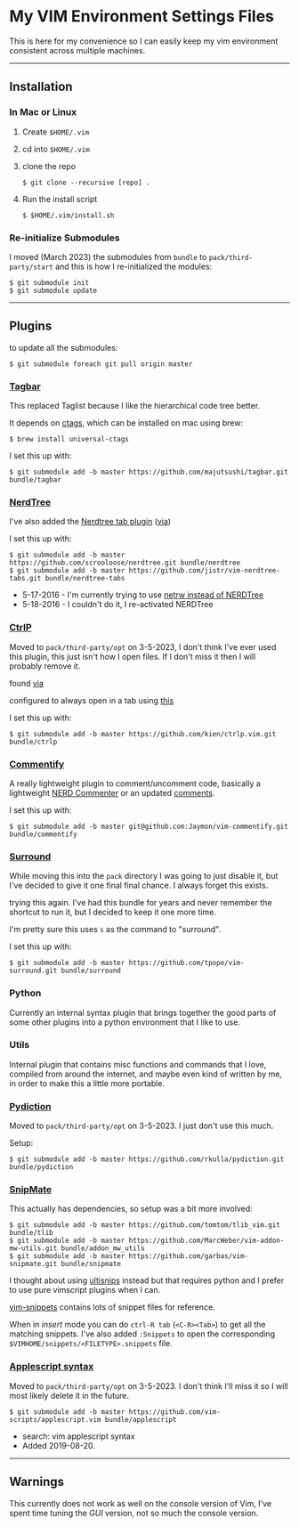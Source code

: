 # My VIM Environment Settings Files

This is here for my convenience so I can easily keep my vim environment consistent across multiple machines.


-------------------------------------------------------------------------------

## Installation

### In Mac or Linux

1. Create `$HOME/.vim`

2. cd into `$HOME/.vim`

3. clone the repo

    ```
    $ git clone --recursive [repo] .
    ```

4. Run the install script

    ```
    $ $HOME/.vim/install.sh
    ```

### Re-initialize Submodules

I moved (March 2023) the submodules from `bundle` to `pack/third-party/start` and this is how I re-initialized the modules:

```
$ git submodule init
$ git submodule update
```

-------------------------------------------------------------------------------

## Plugins

to update all the submodules:

    $ git submodule foreach git pull origin master


### [Tagbar](https://github.com/preservim/tagbar)

This replaced Taglist because I like the hierarchical code tree better.

It depends on [ctags](https://github.com/universal-ctags/ctags), which can be installed on mac using brew:

    $ brew install universal-ctags

I set this up with:

    $ git submodule add -b master https://github.com/majutsushi/tagbar.git bundle/tagbar


### [NerdTree](https://github.com/scrooloose/nerdtree)


I've also added the [Nerdtree tab plugin](https://github.com/jistr/vim-nerdtree-tabs) ([via](stackoverflow.com/questions/2283417/vim-and-nerd-tree-can-nerd-tree-persist-across-tabs-in-macvim))

I set this up with:

    $ git submodule add -b master https://github.com/scrooloose/nerdtree.git bundle/nerdtree
    $ git submodule add -b master https://github.com/jistr/vim-nerdtree-tabs.git bundle/nerdtree-tabs


* 5-17-2016 - I'm currently trying to use [netrw instead of NERDTree](https://blog.mozhu.info/vimmers-you-dont-need-nerdtree-18f627b561c3#.6p2s7r8ir)
* 5-18-2016 - I couldn't do it, I re-activated NERDTree


### [CtrlP](https://github.com/kien/ctrlp.vim)

Moved to `pack/third-party/opt` on 3-5-2023, I don't think I've ever used this plugin, this just isn't how I open files. If I don't miss it then I will probably remove it.


found [via](http://www.bestofvim.com/plugin/ctrl-p/)

configured to always open in a tab using [this](https://github.com/kien/ctrlp.vim/issues/160)

I set this up with:

    $ git submodule add -b master https://github.com/kien/ctrlp.vim.git bundle/ctrlp


### [Commentify](https://github.com/Jaymon/vim-commentify)


A really lightweight plugin to comment/uncomment code, basically a lightweight
[NERD Commenter](https://github.com/scrooloose/nerdcommenter) or an updated [comments](http://www.vim.org/scripts/script.php?script_id=1528).

I set this up with:

    $ git submodule add -b master git@github.com:Jaymon/vim-commentify.git bundle/commentify


### [Surround](https://github.com/tpope/vim-surround)

While moving this into the `pack` directory I was going to just disable it, but I've decided to give it one final final chance. I always forget this exists.

trying this again. I've had this bundle for years and never remember the shortcut to run it, but I decided to keep it one more time.

I'm pretty sure this uses `s` as the command to "surround".

I set this up with:

    $ git submodule add -b master https://github.com/tpope/vim-surround.git bundle/surround


### Python

Currently an internal syntax plugin that brings together the good parts of some other plugins into a python environment that I like to use.


### Utils

Internal plugin that contains misc functions and commands that I love, compiled from around the internet, and maybe even kind of written by me, in order to make this a little more portable.


### [Pydiction](https://github.com/rkulla/pydiction)

Moved to `pack/third-party/opt` on 3-5-2023. I just don't use this much.

Setup:

    $ git submodule add -b master https://github.com/rkulla/pydiction.git bundle/pydiction


### [SnipMate](https://github.com/garbas/vim-snipmate)

This actually has dependencies, so setup was a bit more involved:

    $ git submodule add -b master https://github.com/tomtom/tlib_vim.git bundle/tlib
    $ git submodule add -b master https://github.com/MarcWeber/vim-addon-mw-utils.git bundle/addon_mw_utils
    $ git submodule add -b master https://github.com/garbas/vim-snipmate.git bundle/snipmate

I thought about using [ultisnips](https://github.com/SirVer/ultisnips) instead but that requires python and I prefer to use pure vimscript plugins when I can.

[vim-snippets](https://github.com/honza/vim-snippets/blob/master/snippets/python.snippets) contains lots of snippet files for reference.

When in *insert* mode you can do `ctrl-R tab` (`<C-R><Tab>`) to get all the matching snippets. I've also added `:Snippets` to open the corresponding `$VIMHOME/snippets/<FILETYPE>.snippets` file.


### [Applescript syntax](https://www.vim.org/scripts/script.php?script_id=1736)

Moved to `pack/third-party/opt` on 3-5-2023. I don't think I'll miss it so I will most likely delete it in the future.

    $ git submodule add -b master https://github.com/vim-scripts/applescript.vim bundle/applescript


* search: vim applescript syntax
* Added 2019-08-20.


-------------------------------------------------------------------------------

## Warnings

This currently does not work as well on the console version of Vim, I've spent time tuning the *GUI* version,
not so much the console version.


